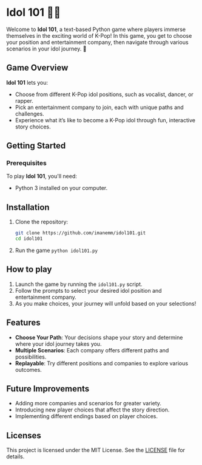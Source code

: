 # Idol 101 🎤🎶

Welcome to **Idol 101**, a text-based Python game where players immerse themselves in the exciting world of K-Pop! In this game, you get to choose your position and entertainment company, then navigate through various scenarios in your idol journey. 🎉

## Game Overview

**Idol 101** lets you:

- Choose from different K-Pop idol positions, such as vocalist, dancer, or rapper.
- Pick an entertainment company to join, each with unique paths and challenges.
- Experience what it’s like to become a K-Pop idol through fun, interactive story choices.

## Getting Started

### Prerequisites

To play **Idol 101**, you'll need:
- Python 3 installed on your computer.

## Installation
1. Clone the repository:
   ```bash
   git clone https://github.com/imanemm/idol101.git
   cd idol101
2. Run the game
   ``python idol101.py``

## How to play
1. Launch the game by running the ``idol101.py`` script.
2. Follow the prompts to select your desired idol position and entertainment company.
3. As you make choices, your journey will unfold based on your selections!

## Features
- **Choose Your Path**: Your decisions shape your story and determine where your idol journey takes you.
- **Multiple Scenarios**: Each company offers different paths and possibilities.
- **Replayable**: Try different positions and companies to explore various outcomes.

## Future Improvements 
- Adding more companies and scenarios for greater variety.
- Introducing new player choices that affect the story direction.
- Implementing different endings based on player choices.

## Licenses
This project is licensed under the MIT License. See the [LICENSE](LICENSE) file for details.
